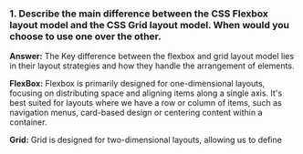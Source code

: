 ### 1. Describe the main difference between the CSS Flexbox layout model and the CSS Grid layout model. When would you choose to use one over the other.
**Answer:** The Key difference between the flexbox and grid layout model lies in their layout strategies and how they handle the arrangement of elements.

**FlexBox:** Flexbox is primarily designed for one-dimensional layouts, focusing on distributing space and aligning items along a single axis. It's best suited  for layouts where we have a row or column of items, such as navigation menus, card-based design or centering content within a container.

**Grid:** Grid is designed for two-dimensional layouts, allowing us to define
